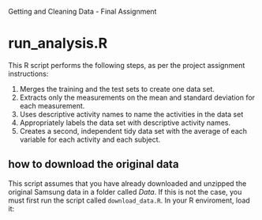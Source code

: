 Getting and Cleaning Data - Final Assignment
# run_analysis.R

This R script performs the following steps, as per the project assignment instructions:

1. Merges the training and the test sets to create one data set.
2. Extracts only the measurements on the mean and standard deviation for each measurement. 
3. Uses descriptive activity names to name the activities in the data set
4. Appropriately labels the data set with descriptive activity names. 
5. Creates a second, independent tidy data set with the average of each variable for each activity and each subject.

## how to download the original data

This script assumes that you have already downloaded and unzipped the original Samsung data in a folder called _Data_. If this is not the case, you must first run the script called `download_data.R`. In your R enviroment, load it:
